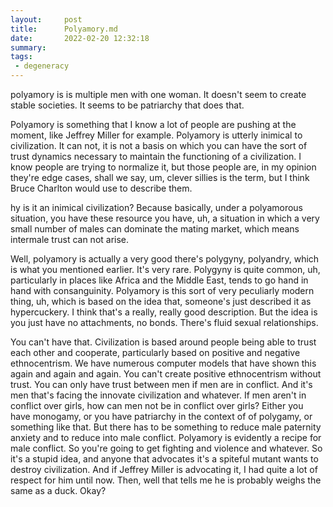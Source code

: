 ```yaml
---
layout:     post
title:      Polyamory.md
date:       2022-02-20 12:32:18
summary:    
tags:
 - degeneracy
---
```


polyamory is is multiple men with one woman. It doesn't seem to create stable societies. It seems to be patriarchy that does that.

Polyamory is something that I know a lot of people are pushing at the moment, like Jeffrey Miller for example. Polyamory is utterly inimical to civilization. It can not, it is not a basis on which you can have the sort of trust dynamics necessary to maintain the functioning of a civilization. I know people are trying to normalize it, but those people are, in my opinion they're edge cases, shall we say, um, clever sillies is the term, but I think Bruce Charlton would use to describe them. 

hy is it an inimical civilization? Because basically, under a polyamorous situation, you have these resource you have, uh, a situation in which a very small number of males can dominate the mating market, which means intermale trust can not arise. 

Well, polyamory is actually a very good there's polygyny, polyandry, which is what you mentioned earlier. It's very rare. Polygyny is quite common, uh, particularly in places like Africa and the Middle East, tends to go hand in hand with consanguinity. Polyamory is this sort of very peculiarly modern thing, uh, which is based on the idea that, someone's just described it as hypercuckery. I think that's a really, really good description. But the idea is you just have no attachments, no bonds. There's fluid sexual relationships.

You can't have that. Civilization is based around people being able to trust each other and cooperate, particularly based on positive and negative ethnocentrism. We have numerous computer models that have shown this again and again and again. You can't create positive ethnocentrism without trust. You can only have trust between men if men are in conflict. And it's men that's facing the innovate civilization and whatever. If men aren't in conflict over girls, how can men not be in conflict over girls? Either you have monogamy, or you have patriarchy in the context of of polygamy, or something like that. But there has to be something to reduce male paternity anxiety and to reduce into male conflict. Polyamory is evidently a recipe for male conflict. So you're going to get fighting and violence and whatever. So it's a stupid idea, and anyone that advocates it's a spiteful mutant wants to destroy civilization. And if Jeffrey Miller is advocating it, I had quite a lot of respect for him until now. Then, well that tells me he is probably weighs the same as a duck. Okay?